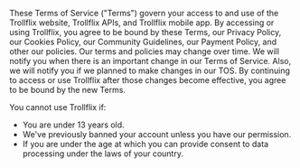 These Terms of Service ("Terms") govern your access to and use of the Trollflix website, Trollflix APIs, and Trollflix mobile app. By accessing or using Trollflix, you agree to be bound by these Terms, our Privacy Policy, our Cookies Policy, our Community Guidelines, our Payment Policy, and other our policies. Our terms and policies may change over time. We will notify you when there is an important change in our Terms of Service. Also, we will notify you if we planned to make changes in our TOS. By continuing to access or use Trollflix after those changes become effective, you agree to be bound by the new Terms.

You cannot use Trollflix if:
- You are under 13 years old.
- We've previously banned your account unless you have our permission.
- If you are under the age at which you can provide consent to data processing under the laws of your country.
